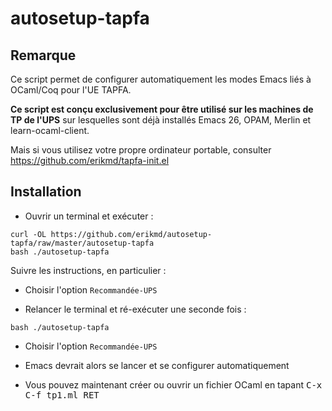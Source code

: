 # autosetup-tapfa

## Remarque

Ce script permet de configurer automatiquement les modes Emacs liés à
OCaml/Coq pour l'UE TAPFA.

**Ce script est conçu exclusivement pour être utilisé sur les machines
de TP de l'UPS** sur lesquelles sont déjà installés Emacs 26, OPAM,
Merlin et learn-ocaml-client.

Mais si vous utilisez votre propre ordinateur portable, consulter
https://github.com/erikmd/tapfa-init.el

## Installation

* Ouvrir un terminal et exécuter :

```
curl -OL https://github.com/erikmd/autosetup-tapfa/raw/master/autosetup-tapfa
bash ./autosetup-tapfa
```

Suivre les instructions, en particulier :

* Choisir l'option `Recommandée-UPS`

* Relancer le terminal et ré-exécuter une seconde fois :

```
bash ./autosetup-tapfa
```

* Choisir l'option `Recommandée-UPS`

* Emacs devrait alors se lancer et se configurer automatiquement

* Vous pouvez maintenant créer ou ouvrir un fichier OCaml en tapant
   <kbd>C-x C-f tp1.ml RET</kbd>
